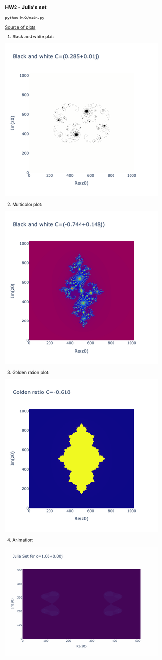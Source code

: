 ### HW2 - Julia's set
```bash
python hw2/main.py
```
[Source of plots](out)


1. Black and white plot:
<img src="out/1_black_and_white_plot_(0.285+0.01j).png" heigh=512 width=512>

2. Multicolor plot:
<img src="out/2_color_plot_(-0.744+0.148j).png" heigh=512 width=512>

3. Golden ration plot:
<img src="out/3_golden_ratio_plot_-0.618.png" heigh=512 width=512>

4. Animation:
<img src="out/animation.gif" heigh=512 width=512>
